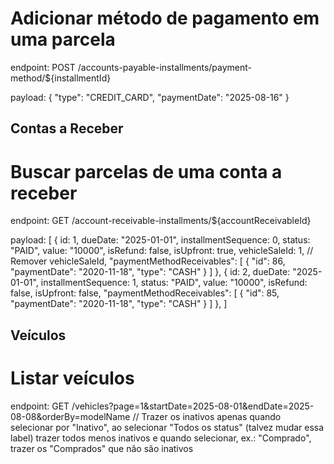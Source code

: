 <!-- ## Contas a Pagar -->
<!-- 
# Buscar contas a pagar com filtro

endpoint: 
GET /account-payable?page=1&startDate=2025-08-01&endDate=2025-08-08&overallStatus=PAID&orderBy=description

payload:
{
    total: 2,
    data: [
        {
            id: 1,
            description: "Conta a pagar 1",
            paidTo: "Cliente A",
            totalValue: "10000",
            overallStatus: "PENDING",
        },
        {
            id: 2,
            description: "Conta a pagar 2",
            paidTo: "Cliente B",
            totalValue: "5000",
            overallStatus: "PENDING",
        },
    ],
} -->

<!-- # Buscar parcelas de uma conta a pagar -->

<!-- endpoint: 
GET /account-payable-installments/${accountPayableId} // Ordenar por installmentSequence

payload:
[
    {
        id: 1,
        dueDate: "2025-01-01",
        installmentSequence: 0,
        status: "PAID",
        value: "10000",
        isRefund: false
        isUpfront: true,
        "paymentMethodPayables": [
            {
                "id": 86,
                "paymentDate": "2020-11-18",
                "type": "CASH"
            }
        ]
    },
    {
        id: 2,
        dueDate: "2025-01-01",
        installmentSequence: 1,
        status: "PAID",
        value: "10000",
        isRefund: false,
        isUpfront: false,
        "paymentMethodPayables": [
            {
                "id": 86,
                "paymentDate": "2020-11-18",
                "type": "CASH"
            }
        ]
    },
] -->

<!-- # Buscar informações de uma conta -->

<!-- endpoint:
GET /account-payable/${accountPayableId}

payload:
{
    id: 1;
    description: "Comissão Veículo ABC-1234";
    paidTo: "Sale Man";
    totalValue: 1000000;
    overallStatus: "PAID";
    installmentsNumber: 10;
} -->

# Adicionar método de pagamento em uma parcela

endpoint:
POST /accounts-payable-installments/payment-method/${installmentId}

payload:
{
    "type": "CREDIT_CARD",
    "paymentDate": "2025-08-16"
}

## Contas a Receber

<!-- # Buscar contas a receber com filtro

endpoint: 
GET /account-receivable?page=1&startDate=2025-08-01&endDate=2025-08-08&overallStatus=PAID&orderBy=description

payload:
{
    total: 2,
    data: [
        {
            id: 1,
            description: "Conta a receber 1",
            receivedFrom: "Cliente A",
            totalValue: "10000",
            overallStatus: "PENDING",
            vehicleSaleId: 1 // ID da tabela VehicleSale,
            date: 2000-01-01 // Data de venda
        },
        {
            id: 2,
            description: "Conta a receber 2",
            receivedFrom: "Cliente B",
            totalValue: "5000",
            overallStatus: "PENDING",
            vehicleId: 1,
            date: 2000-01-01
        },
    ],
} -->

# Buscar parcelas de uma conta a receber

endpoint: 
GET /account-receivable-installments/${accountReceivableId}

payload:
[
    {
        id: 1,
        dueDate: "2025-01-01",
        installmentSequence: 0,
        status: "PAID",
        value: "10000",
        isRefund: false,
        isUpfront: true,
        vehicleSaleId: 1, // Remover vehicleSaleId,
        "paymentMethodReceivables": [
            {
                "id": 86,
                "paymentDate": "2020-11-18",
                "type": "CASH"
            }
        ]
    },
    {
        id: 2,
        dueDate: "2025-01-01",
        installmentSequence: 1,
        status: "PAID",
        value: "10000",
        isRefund: false,
        isUpfront: false,
        "paymentMethodReceivables": [
            {
                "id": 85,
                "paymentDate": "2020-11-18",
                "type": "CASH"
            }
        ]
    },
]

## Veículos

# Listar veículos

endpoint:
GET /vehicles?page=1&startDate=2025-08-01&endDate=2025-08-08&orderBy=modelName 
// Trazer os inativos apenas quando selecionar por "Inativo", ao selecionar "Todos os status" (talvez mudar essa label) trazer todos menos inativos e quando selecionar, ex.: "Comprado", trazer os "Comprados" que não são inativos